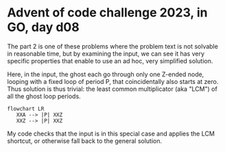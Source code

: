 # Advent of code challenge 2023, in GO, day d08

The part 2 is one of these problems where the problem text is not solvable in reasonable time, but by examining the input, we can see it has very specific properties that enable to use an ad hoc, very simplified solution.

Here, in the input, the ghost each go through only one Z-ended node, looping with a fixed loop of period P, that coincidentally also starts at zero. Thus solution is thus trivial: the least common multiplicator (aka "LCM") of all the ghost loop periods.


```mermaid
flowchart LR
   XXA --> |P| XXZ
   XXZ --> |P| XXZ
```

My code checks that the input is in this special case and applies the LCM shortcut, or otherwise fall back to the general solution.
